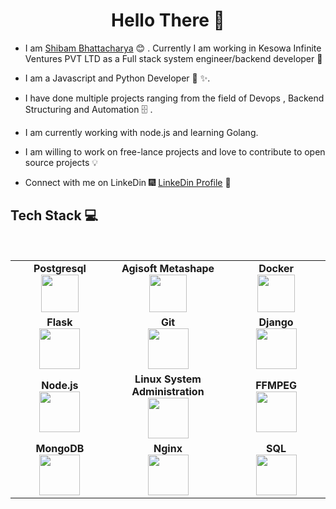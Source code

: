<h1 align="center"> Hello There 👋 </h1>


* I am [Shibam Bhattacharya](https://www.linkedin.com/in/shibam-bhattacharya-261415171/) :blush:	 . Currently I am working in Kesowa Infinite Ventures PVT LTD as a Full stack system engineer/backend developer :satellite:

* I am a Javascript and Python Developer :toolbox: :sparkles:.

* I have done multiple projects ranging from the field of Devops , Backend Structuring and Automation :file_cabinet: .

* I am currently working with node.js and learning Golang.

* I am willing to work on free-lance projects and love to  contribute to open source projects :bulb:


* Connect with me on LinkeDin :fireworks: [LinkeDin Profile](https://www.linkedin.com/in/shibam-bhattacharya-261415171/) :sparkler:


## Tech Stack :computer:

<br>
<table>
<tbody>
 <tr>

<td align="center" width="20%">
<span><b><center>Postgresql</center></b></span> 
<img height=60px src="https://1000logos.net/wp-content/uploads/2020/08/PostgreSQL-Logo.jpg"> 
</td>

<td align="center" width="20%">
<span><b><center>Agisoft Metashape</center></b></span> 
<img height=60px src="https://cdn.shopify.com/s/files/1/0262/7642/9910/products/agisoft-metashape-standard-educational-academic-license-edu-software_512_700x.jpg?v=1569882068"> 
</td>

<td align="center" width="20%">
<span><b><center>Docker</center></b></span> 
<img height=60px src="https://encrypted-tbn0.gstatic.com/images?q=tbn%3AANd9GcTApU_6Eg4oWx3NMhLifHmNEkxjeMxfd3oGUA&usqp=CAU"> 
</td>
</tr>



<tr>
<td align="center" width="20%">
<span><b><center>Flask</center></b></span> 
<img height=65px src="https://www.pngitem.com/pimgs/m/159-1595977_flask-python-logo-hd-png-download.png"> 
</td>

<td align="center" width="20%">
<span><b><center>Git</center></b></span> 
<img height=65px src="https://git-scm.com/images/logos/downloads/Git-Logo-2Color.png"> 
</td>


<td align="center" width="20%">
<span><b><center>Django</center></b></span> 
<img height=65px src="https://twilio-cms-prod.s3.amazonaws.com/images/django-dark.width-808.png"> 
</td>
</tr>

<tr>
<td align="center" width="20%">
<span><b><center>Node.js</center></b></span> 
<img height=65px src="https://images.g2crowd.com/uploads/product/image/large_detail/large_detail_f0b606abb6d19089febc9faeeba5bc05/nodejs-development-services.png"> 
</td>

<td align="center" width="20%">
<span><b><center>Linux System Administration</center></b></span> 
<img height=65px src="https://upload.wikimedia.org/wikipedia/commons/a/af/Tux.png"> 
</td>

<td align="center" width="20%">
<span><b><center>FFMPEG</center></b></span> 
<img height=65px src="https://4.bp.blogspot.com/-YZkw_DdLx8g/U8VCM9tGUII/AAAAAAAADmM/dNcth68dS4k/s1600/ffmpeg-logo.png"> 
</td>




<tr>
<td align="center" width="20%">
<span><b><center>MongoDB</center></b></span> 
<img height=65px src="https://www.logolynx.com/images/logolynx/d5/d50b83324fb4fbab14cdfaf47409115b.jpeg"> 
</td>

<td align="center" width="20%">
<span><b><center>Nginx</center></b></span> 
<img height=65px src="http://www.myiconfinder.com/uploads/iconsets/256-256-cf2ed3956a3a1484f83ed20d7e987f21.png"> 
</td>

<td align="center" width="20%">
<span><b><center>SQL</center></b></span> 
<img height=65px src="https://i0.wp.com/www.complexsql.com/wp-content/uploads/2017/01/sql-logo.jpg?ssl=1"> 
</td>
</tr>

</tbody>
</table>



